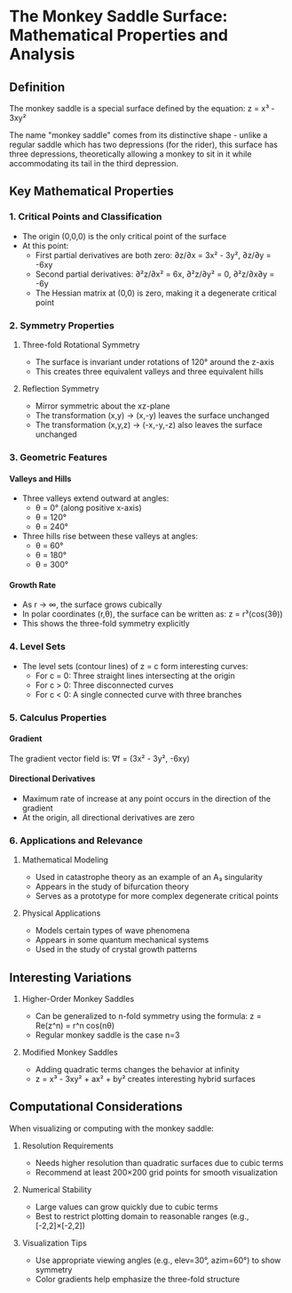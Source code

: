 # The Monkey Saddle Surface: Mathematical Properties and Analysis

## Definition

The monkey saddle is a special surface defined by the equation:
z = x³ - 3xy²

The name "monkey saddle" comes from its distinctive shape - unlike a regular saddle which has two depressions (for the rider), this surface has three depressions, theoretically allowing a monkey to sit in it while accommodating its tail in the third depression.

## Key Mathematical Properties

### 1. Critical Points and Classification

- The origin (0,0,0) is the only critical point of the surface
- At this point:
  - First partial derivatives are both zero: ∂z/∂x = 3x² - 3y², ∂z/∂y = -6xy
  - Second partial derivatives: ∂²z/∂x² = 6x, ∂²z/∂y² = 0, ∂²z/∂x∂y = -6y
  - The Hessian matrix at (0,0) is zero, making it a degenerate critical point

### 2. Symmetry Properties

1. Three-fold Rotational Symmetry

   - The surface is invariant under rotations of 120° around the z-axis
   - This creates three equivalent valleys and three equivalent hills

2. Reflection Symmetry
   - Mirror symmetric about the xz-plane
   - The transformation (x,y) → (x,-y) leaves the surface unchanged
   - The transformation (x,y,z) → (-x,-y,-z) also leaves the surface unchanged

### 3. Geometric Features

#### Valleys and Hills

- Three valleys extend outward at angles:
  - θ = 0° (along positive x-axis)
  - θ = 120°
  - θ = 240°
- Three hills rise between these valleys at angles:
  - θ = 60°
  - θ = 180°
  - θ = 300°

#### Growth Rate

- As r → ∞, the surface grows cubically
- In polar coordinates (r,θ), the surface can be written as:
  z = r³(cos(3θ))
- This shows the three-fold symmetry explicitly

### 4. Level Sets

- The level sets (contour lines) of z = c form interesting curves:
  - For c = 0: Three straight lines intersecting at the origin
  - For c > 0: Three disconnected curves
  - For c < 0: A single connected curve with three branches

### 5. Calculus Properties

#### Gradient

The gradient vector field is:
∇f = (3x² - 3y², -6xy)

#### Directional Derivatives

- Maximum rate of increase at any point occurs in the direction of the gradient
- At the origin, all directional derivatives are zero

### 6. Applications and Relevance

1. Mathematical Modeling

   - Used in catastrophe theory as an example of an A₃ singularity
   - Appears in the study of bifurcation theory
   - Serves as a prototype for more complex degenerate critical points

2. Physical Applications
   - Models certain types of wave phenomena
   - Appears in some quantum mechanical systems
   - Used in the study of crystal growth patterns

## Interesting Variations

1. Higher-Order Monkey Saddles

   - Can be generalized to n-fold symmetry using the formula:
     z = Re(z^n) = r^n cos(nθ)
   - Regular monkey saddle is the case n=3

2. Modified Monkey Saddles
   - Adding quadratic terms changes the behavior at infinity
   - z = x³ - 3xy² + ax² + by² creates interesting hybrid surfaces

## Computational Considerations

When visualizing or computing with the monkey saddle:

1. Resolution Requirements

   - Needs higher resolution than quadratic surfaces due to cubic terms
   - Recommend at least 200×200 grid points for smooth visualization

2. Numerical Stability

   - Large values can grow quickly due to cubic terms
   - Best to restrict plotting domain to reasonable ranges (e.g., [-2,2]×[-2,2])

3. Visualization Tips
   - Use appropriate viewing angles (e.g., elev=30°, azim=60°) to show symmetry
   - Color gradients help emphasize the three-fold structure

